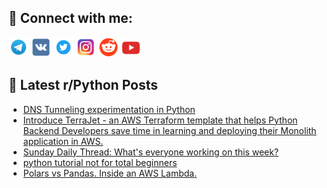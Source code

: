 ## 🔎 Connect with me:
[<img src="https://github.com/bullbesh/bullbesh/blob/main/images/Telegram.png" width="32" height="32" />](https://t.me/bullbesh)
[<img src="https://github.com/bullbesh/bullbesh/blob/main/images/VK.png" width="32" height="32" />](https://vk.com/bullbesh)
[<img src="https://github.com/bullbesh/bullbesh/blob/main/images/Twitter.png" width="32" height="32" />](https://twitter.com/bullbesh1)
[<img src="https://github.com/bullbesh/bullbesh/blob/main/images/Instagram.png" width="32" height="32" />](https://www.instagram.com/bullbesh)
[<img src="https://github.com/bullbesh/bullbesh/blob/main/images/Reddit.png" width="32" height="32" />](https://www.reddit.com/user/bullbesh)
[<img src="https://github.com/bullbesh/bullbesh/blob/main/images/YouTube.png" width="32" height="32" />](https://www.youtube.com/channel/UCtfjRs6uzgq5mfm8S06WTcg)

## 📕 Latest r/Python Posts
<!-- BLOG-POST-LIST:START -->
- [DNS Tunneling experimentation in Python](https://www.reddit.com/r/Python/comments/1578fdc/dns_tunneling_experimentation_in_python/)
- [Introduce TerraJet - an AWS Terraform template that helps Python Backend Developers save time in learning and deploying their Monolith application in AWS.](https://www.reddit.com/r/Python/comments/1572rtx/introduce_terrajet_an_aws_terraform_template_that/)
- [Sunday Daily Thread: What&#39;s everyone working on this week?](https://www.reddit.com/r/Python/comments/156zf3c/sunday_daily_thread_whats_everyone_working_on/)
- [python tutorial not for total beginners](https://www.reddit.com/r/Python/comments/156z05r/python_tutorial_not_for_total_beginners/)
- [Polars vs Pandas. Inside an AWS Lambda.](https://www.reddit.com/r/Python/comments/156yr2c/polars_vs_pandas_inside_an_aws_lambda/)
<!-- BLOG-POST-LIST:END -->

